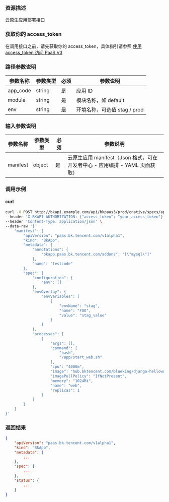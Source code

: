 ### 资源描述

云原生应用部署接口

### 获取你的 access_token

在调用接口之前，请先获取你的 access_token，具体指引请参照 [使用 access_token 访问 PaaS V3](https://bk.tencent.com/docs/markdown/PaaS3.0/topics/paas/access_token)

### 路径参数说明

| 参数名称      | 参数类型   | 必须  | 参数说明                      |
|-----------|--------|-----|---------------------------|
| app_code  | string | 是   | 应用 ID                     |
| module    | string | 是   | 模块名称，如 default            |
| env       | string | 是   | 环境名称，可选值 stag / prod   |

### 输入参数说明

| 参数名称         | 参数类型   |  必须  | 参数说明                                               |
|--------------|--------| ------ |----------------------------------------------------|
| manifest     | object |   是   | 云原生应用 manifest（Json 格式，可在开发者中心 - 应用编排 - YAML 页面获取） |

### 调用示例

#### curl

```bash
curl -X POST http://bkapi.example.com/api/bkpaas3/prod/cnative/specs/applications/{app_code}/modules/{module}/envs/{env}/mres/deployments/ \
--header 'X-BKAPI-AUTHORIZATION: {"access_token": "your_access_token"}' \
--header 'Content-Type: application/json' \
--data-raw '{
    "manifest": {
        "apiVersion": "paas.bk.tencent.com/v1alpha1",
        "kind": "BkApp",
        "metadata": {
            "annotations": {
                "bkapp.paas.bk.tencent.com/addons": "[\"mysql\"]"
            },
            "name": "testcode"
        },
        "spec": {
            "configuration": {
                "env": []
            },
            "envOverlay": {
                "envVariables": [
                    {
                        "envName": "stag",
                        "name": "FOO",
                        "value": "stag_value"
                    }
                ]
            },
            "processes": [
                {
                    "args": [],
                    "command": [
                        "bash",
                        "/app/start_web.sh"
                    ],
                    "cpu": "4000m",
                    "image": "hub.bktencent.com/blueking/django-helloworld:latest",
                    "imagePullPolicy": "IfNotPresent",
                    "memory": "1024Mi",
                    "name": "web",
                    "replicas": 1
                }
            ]
        }
    }
}'
```

### 返回结果

```json
{
    "apiVersion": "paas.bk.tencent.com/v1alpha1",
    "kind": "BkApp",
    "metadata": {
        ...
    },
    "spec": {
        ...
    },
    "status": {
        ...
    }
}
```
